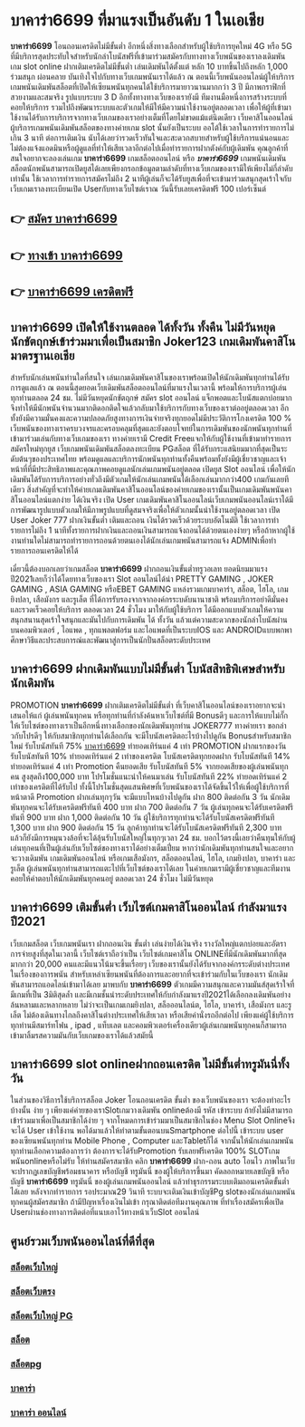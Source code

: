# บาคาร่า6699  ที่มาแรงเป็นอันดับ 1 ในเอเชีย

**บาคาร่า6699** โอนถอนเครดิตไม่มีขั้นต่ำ  อีกหนึ่งสิ่งทางเลือกสำหรับผู้ใช้บริการยุคใหม่ 4G หรือ 5G ที่มีบริการสุดประทับใจสำหรับนักล่าโบนัสฟรีที่เข้ามาร่วมสมัครกับทางทางเว็บพนันของเราลงเดิมพัน เกม slot online ฝากเติมเครดิตไม่มีขั้นต่ำ เล่นเดิมพันได้ตั้งแต่ หลัก 10 บาทขึ้นไปถึงหลัก 1,000 ร่วมสนุก ผ่อนคลาย บันเทิงใจไปกับทางเว็บเกมพนันเราได้แล้ว ณ ตอนนี้เว็บพนันออนไลน์ผู้ให้บริการเกมพนันเดิมพันสล็อตที่เปิดให้เซียนพนันทุกคนได้ใช้บริการมายาวนานมากกว่า 3 ปี มีภาพกราฟิกที่สวยงามและสมจริง รูปแบบระบบ 3 D
อีกทั้งทางทางเว็บของเรายังมี ทีมงานมือหนึ่งการสร้างระบบที่คอยให้บริการ  รวมไปถึงพัฒนาระบบและตัวเกมให้มีให้มีความน่าใช้งานอยู่ตลอดเวลา เพื่อให้ผู้ที่เข้ามาใช้งานได้รับการบริการจากทางเว็บเกมของเราอย่างเต็มที่โดยไม่ขาดแม้แต่นิดเดียว เว็บคาสิโนออนไลน์ผู้บริการเกมพนันเดิมพันสล็อตของทางค่ายเกม slot นั้นยังเป็นระบบ ออโต้ใช้เวลาในการทำรายการไม่เกิน 3 นาที ต่อการเติมเงิน นับได้เลยว่ารวดเร็วทันใจและสะดวกสบายสำหรับผู้ใช้บริการแน่นอนและไม่ต้องแจ้งแอดมินหรือผู้ดูแลที่ทำให้เสียเวลาอีกต่อไปเมื่อทำรายการฝากตังค์กับผู้เดิมพัน
คุณลูกค้าที่สนใจอยากจะลองเล่นเกม **บาคาร่า6699** เกมสล็อตออนไลน์ หรือ ***บาคาร่า6699*** เกมพนันเดิมพันสล็อตนักพนันสามารถเปิดยูสได้เลยเพียงกรอกข้อมูลตามลำดับที่ทางเว็บเกมของเรามีให้เพียงไม่กี่ลำดับเท่านั้น ใช้เวลาการทำรายการสมัครไม่ถึง 2 นาทีผู้เล่นก็จะได้รับยูสเพื่อที่จะเข้ามาร่วมสนุกสุดเร้าใจกับเว็บเกมเราลงทะเบียนเปิด Userกับทางเว็บไซต์เราณ วันนี้รับเลยเครดิตฟรี 100 เปอร์เซ็นต์

## 👉 [สมัคร บาคาร่า6699](https://archa888.com/)
## 👉 [ทางเข้า บาคาร่า6699](https://archa888.com/)
## 👉 [บาคาร่า6699 เครดิตฟรี](https://archa888.com/)

## บาคาร่า6699 เปิดให้ใช้งานตลอด ได้ทั้งวัน ทั้งคืน ไม่มีวันหยุดนักขัตฤกษ์เข้าร่วมมาเพื่อเป็นสมาชิก Joker123 เกมเดิมพันคาสิโนมาตรฐานเอเชีย

สำหรับนักเล่นพนันท่านใดที่สนใจ เล่นเกมเดิมพันคาสิโนของเราพร้อมเปิดให้นักเดิมพันทุกท่านได้รับการดูแลแล้ว ณ ตอนนี้สุดยอดเว็บเดิมพันสล็อตออนไลน์ที่มาแรงในเวลานี้ พร้อมให้การบริการผู้เล่นทุกท่านตลอด 24 ชม. ไม่มีวันหยุดนักขัตฤกษ์ สมัคร slot ออนไลน์ แจ็กพอตและโบนัสแตกบ่อยมาก จึงทำให้มีนักพนันจำนวนมากติดอกติดใจแล้วกลับมาใช้บริการกับทางเว็บของเราต่ออยู่ตลอดเวลา อีกทั้งยังมีความมั่นคงและความปลอดภัยสูงทางการเงินจ่ายจริงทุกยอดไม่มีประวัติการโกงเครดิต 100 % เว็บพนันของทางเราครบวงจรและครอบคลุมที่สุดและยังตอบโจทย์ในการเดิมพันของนักพนันทุกท่านที่เข้ามาร่วมเล่นกับทางเว็บเกมของเรา
ทางค่ายเรามี Credit Freeแจกให้กับผู้ใช้งานที่เข้ามาทำรายการสมัครใหม่ทุกยูส เว็บเกมพนันเดิมพันสล็อตลงทะเบียน PGสล็อต ที่ได้รับกระแสนิยมมากที่สุดเป็นระดับต้นๆของประเทศไทย พร้อมดูแลและบริการนักพนันทุกท่านทั้งคืนพร้อมทั้งยังมีผู้เชี่ยวชาญและเจ้าหน้าที่ที่มีประสิทธิภาพและคุณภาพคอยดูแลนักเล่นเกมพนันอยู่ตลอด เปิดยูส Slot ออนไลน์ เพื่อให้นักเดิมพันได้รับการบริการอย่างทั่วถึงมีตัวเกมให้นักเล่นเกมพนันได้เลือกเล่นมากกว่า400 เกมกันเลยทีเดียว
สิ่งสำคัญที่จะทำให้ค่ายเกมเดิมพันคาสิโนออนไลน์ของค่ายเกมของเรานั้นเป็นเกมเดิมพันพนันคาสิโนออนไลน์แตกง่าย ได้เงินจริง เปิด User  เกมเดิมพันคาสิโนออนไลน์เว็บเกมพนันออนไลน์เราได้มีการพัฒนารูปแบบตัวเกมให้มีภาพรูปแบบที่ดูสมจจริงเพื่อให้ตัวเกมนั้นน่าใช้งานอยู่ตลอดเวลา เปิด User Joker 777 ฝากเงินขั้นต่ำ เติมและถอน เงินได้รวดเร็วด้วยระบบอัตโนมัติ ใช้เวลาการทำรายการไม่ถึง 1 นาทีทั้งรายการฝากเงินและถอนเงินสามารถแจ้งถอนได้ด้วยตนเองง่ายๆ หรือถ้าหากผู้ใช้งานท่านใดไม่สามารถทำรายการถอนด้วยตนเองได้นักเล่นเกมพนันสามารถแจ้ง ADMINเพื่อทำรายการถอนเครดิตให้ได้

เดี๋ยวนี้ต้องบอกเลยว่าเกมสล็อต **บาคาร่า6699** ฝากถอนเงินขั้นต่ำทรูวอเลท ยอดนิยมมาแรงปี2021เลยก็ว่าได้โดยทางเว็บของเรา Slot ออนไลน์ได้นำ PRETTY GAMING , JOKER GAMING , ASIA GAMING หรือEBET GAMING แหล่งรวมเกมบาคาร่า, สล็อต, ไฮโล, เกมยิงปลา, เสือมังกร และรูเล็ต ที่ได้การรับรองจากจากองค์กรระบดับนานาชาติ พร้อมบริการอย่าดีมั่นคงและรวดเร็วคอยให้บริการ ตลอดเวลา 24 ชั่วโมง มาให้กับผู้ใช้บริการ ได้มีออกแบบตัวเกมให้ความสนุกสนานสุดเร้าใจสนุกและมันไปกับการเดิมพัน ได้ ทั้งวัน แล้วแต่ความสะดวกของนักล่าโบนัสผ่านบนคอมพิวเตอร์ , ไอแพด , ทุกแพลตฟอร์ม และไอแพดที่เป็นระบบIOS และ ANDROIDแบบพกพา ศึกษาวิธีและประสบการณ์และพัฒนาสู่การเป็นนักปั่นสล็อตระดับประเทศ

## บาคาร่า6699 ฝากเดิมพันแบบไม่มีขั้นต่ำ โบนัสสิทธิพิเศษสำหรับนักเดิมพัน

 PROMOTION  **บาคาร่า6699** ฝากเติมเครดิตไม่มีขั้นต่ำ ที่เว็บคาสิโนออนไลน์ของเราอยากจะนำเสนอให้แก่  ผู้เล่นพนันทุกคน หรือทุกท่านที่กำลังค้นหาเว็บไซต์ที่มี Bonusดีๆ และการให้แบบไม่กั๊ก ให้เว็บไซต์ของทางเราเป็นอีกหนึ่งทางเลือกของนักเดิมพันทุกท่าน JOKER777 ทางค่ายเรา ขอกล่าวกับโปรดีๆ ให้กับสมาชิกทุกท่านได้เลือกกัน จะมีโบนัสเครดิตอะไรบ้างไปดูกัน
Bonusสำหรับสมาชิกใหม่ รับโบนัสทันที 75% [บาคาร่า6699](https://archa888.com/) ทำยอดเทิร์นแค่ 4 เท่า
 PROMOTION ฝากแรกของวัน รับโบนัสทันที 10% ทำยอดเทิร์นแค่ 2 เท่าของเครดิต
โบนัสเครดิตทุกยอดฝาก รับโบนัสทันที 14% ทำยอดเทิร์นแค่ 4 เท่า
 Promotion คืนยอดเสีย รับโบนัสทันที 5% จากยอดเสียของผู้เล่นพนันทุกคน สูงสุดถึง100,000 บาท
โปรโมชั่นแนะนำให้คนมาเล่น รับโบนัสทันที 22% ทำยอดเทิร์นแค่ 2 เท่าของเครดิตที่ได้รับไป
ทั้งนี้โปรโมชั่นสุดแสนพิศษที่เว็บพนันของเราได้จัดขึ้นไว้ให้เพื่อผู้ใช้บริการที่หน้าตาดี  Promotion ฝากเล่นทุกๆวัน จะมีแบบไหนบ้างไปดูกัน
ฝาก 800 ติดต่อกัน 3 วัน นักเดิมพันทุกคนจะได้รับเครดิตฟรีทันที 400 บาท
ฝาก 700 ติดต่อกัน 7 วัน ผู้เล่นทุกคนจะได้รับเครดิตฟรีทันที 900 บาท
ฝาก 1,000 ติดต่อกัน 10 วัน ผู้ใช้บริการทุกท่านจะได้รับโบนัสเครดิตฟรีทันที 1,300 บาท
ฝาก 900 ติดต่อกัน 15 วัน ลูกค้าทุกท่านจะได้รับโบนัสเครดิตฟรีทันที 2,300 บาท
แล้วก็ยังมีการหมุนวงล้อที่จะได้ลุ้นรับโบนัสใหญ่ในทุกๆเวลา 24 ชม. บอกไว้ตรงนี้เลยว่าคืนทุนให้กับผู้เล่นทุกคนที่เป็นผู้เล่นกับเว็บไซต์ของทางเราได้อย่างเต็มเปี่ยม หากว่านักเดิมพันทุกท่านสนใจและอยากจะวางเดิมพัน เกมเดิมพันออนไลน์ หรือเกมเสือมังกร, สล็อตออนไลน์, ไฮโล, เกมยิงปลา, บาคาร่า และรูเล็ต ผู้เล่นพนันทุกท่านสามารถแตะไปที่เว็บไซต์ของเราได้เลย ในค่ายเกมเรามีผู้เชี่ยวชาญและทีมงานคอยให้คำตอบให้นักเดิมพันทุกคนอยู่ ตลอดเวลา 24 ชั่วโมง ไม่มีวันหยุด

## บาคาร่า6699 เติมขั้นต่ำ  เว็บไซต์เกมคาสิโนออนไลน์ กำลังมาแรงปี2021

เว็บเกมสล็อต เว็บเกมพนันเรา ฝากถอนเงิน ขั้นต่ำ เล่นง่ายได้เงินจริง รางวัลใหญ่แตกบ่อยและอัตราการจ่ายสูงที่สุดในเวลานี้ เว็บไซต์เราถือว่าเป็น เว็บไซต์เกมคาสิโน ONLINEที่มีนักเดิมพันมากที่สุดมากกว่า 20,000 คนและมีแนวโน้มจะขึ้นเรื่อยๆ เว็บของเรานั้นยังได้รับจากองค์กรระดับต่างประเทศในเรื่องของการพนัน สำหรับเหล่าเซียนพนันที่ต้องการและอยากที่จะเข้าร่วมกับในเว็บของเรา นักเดิมพันสามารถแอดไลน์เข้ามาได้เลย
	มาพบกับ **บาคาร่า6699** ตัวเกมมีความสนุกและความมันส์สุดเร้าใจที่มีเกมที่เป็น 3มิติสุดล้ำ และมีเกมชั้นนำระดับประเทศให้กับกำลังมาแรงปี2021ได้เลือกลงเดิมพันอย่างล้นหลามและหลากหลาย  ไม่ว่าจะเป็นเกมเกมยิงปลา, สล็อออนไลน์ต, ไฮโล, บาคาร่า, เสือมังกร และรูเล็ต ไม่ต้องเดินทางไกลถึงคาสิโนต่างประเทศให้เสียเวลา หรือเสียค่านั่งรถอีกต่อไป เพียงแค่ผู้ใช้บริการทุกท่านมีสมาร์ทโฟน , ipad , แท็บเลต และคอมพิวเตอร์เครื่องเดียวผู้เล่นเกมพนันทุกคนก็สามารถเข้ามาลิ้มรสความมันกับเว็บเกมของเราได้แล้วสมัยนี้

## บาคาร่า6699 slot onlineฝากถอนเครดิต ไม่มีขั้นต่ำทรูมันนี่ทั้งวัน

ในส่วนของวิธีการใช้บริการสล็อต Joker โอนถอนเครดิต ขั้นต่ำ ของเว็บพนันของเรา จะต้องทำอะไรบ้างนั้น ง่าย ๆ เพียงแค่ค่ายของเราSlotเกมวางเดิมพัน onlineต้องมี รหัส เข้าระบบ ถ้ายังไม่มีสามารถเข้าร่วมมาเพื่อเป็นสมาชิกได้ง่าย ๆ จากโหมดการเข้าร่วมมาเป็นสมาชิกในช่อง Menu Slot Onlineจึงจะได้ User เข้าใช้งาน พอได้มาแล้วให้ทำตามขั้นตอนบนSmartphone ต่อไปนี้
เข้าระบบ user  ของเซียนพนันทุกท่าน Mobile Phone , Computer และTabletก็ได้
จากนั้นให้นักเล่นเกมพนันทุกท่านเลือกความต้องการว่า ต้องการจะได้รับPromotion รับเลยฟรีเครดิต 100% SLOTเกมพนันonlineหรือไม่รับ
ให้ท่านสมัครสมาชิก คลิก **บาคาร่า6699** ฝาก-ถอน auto โอนไว ภาพในเว็บจะปรากฏเลขบัญชีพร้อมธนาคาร หรือบัญชี ทรูมันนี่ ของผู้ให้บริการขึ้นมา
คัดลอกหมายเลขบัญชี หรือบัญชี **บาคาร่า6699** ทรูมันนี่ ของผู้เล่นเกมพนันออนไลน์ แล้วทำธุรกรรมระบบเติมถอนเครดิตขั้นต่ำได้เลย
หลังจากทำรายการ รอประมาณ29 วินาที ระบบจะเติมเงินเข้าบัญชีPg slotของนักเล่นเกมพนันทุกคนผู้สมัครสมาชิก
ถ้ามีปัญหาเรื่องเงินไม่เข้า กรุณาติดต่อทีมงานคุณภาพ ที่ทำเรื่องสมัครเพื่อเปิด Userผ่านช่องทางการติดต่อที่แนบเอาไว้ทางหน้าเว็บSlot ออนไลน์

## ศูนย์รวมเว็บพนันออนไลน์ที่ดีที่สุด

### [สล็อตเว็บใหญ่](https://archa888.com/)
### [สล็อตเว็บตรง](https://slot168boy.com/)
### [สล็อตเว็บใหญ่ PG](https://archa888.com/)
### [สล็อต](https://atom.io/themes/%E0%B8%AA%E0%B8%A5%E0%B9%87%E0%B8%AD%E0%B8%95%E3%80%90%E0%B9%80%E0%B8%A7%E0%B9%87%E0%B8%9A%20%E0%B8%AA%E0%B8%A5%E0%B9%87%E0%B8%AD%E0%B8%95%20%E0%B8%AD%E0%B8%AD%E0%B8%99%E0%B9%84%E0%B8%A5%E0%B8%99%E0%B9%8C%20%E0%B8%AD%E0%B8%B1%E0%B8%99%E0%B8%94%E0%B8%B1%E0%B8%9A%201%E3%80%91)
### [สล็อตpg](https://atom.io/themes/%E0%B8%AA%E0%B8%A5%E0%B9%87%E0%B8%AD%E0%B8%95pg%E3%80%90pg%20slot%201%20%E0%B8%9A%E0%B8%B2%E0%B8%97%E3%80%91)
### [บาคาร่า](https://atom.io/themes/%E0%B8%9A%E0%B8%B2%E0%B8%84%E0%B8%B2%E0%B8%A3%E0%B9%88%E0%B8%B2%E3%80%90%E0%B8%82%E0%B8%B1%E0%B9%89%E0%B8%99%E0%B8%95%E0%B9%88%E0%B8%B3%201%20%E0%B8%9A%E0%B8%B2%E0%B8%97%E3%80%91)
### [บาคาร่า ออนไลน์](https://atom.io/themes/%E0%B8%9A%E0%B8%B2%E0%B8%84%E0%B8%B2%E0%B8%A3%E0%B9%88%E0%B8%B2%20%E0%B8%AD%E0%B8%AD%E0%B8%99%E0%B9%84%E0%B8%A5%E0%B8%99%E0%B9%8C%E3%80%90%E0%B9%80%E0%B8%A7%E0%B9%87%E0%B8%9A%20%E0%B8%AA%E0%B8%A5%E0%B9%87%E0%B8%AD%E0%B8%95%20%E0%B8%AD%E0%B8%AD%E0%B8%99%E0%B9%84%E0%B8%A5%E0%B8%99%E0%B9%8C%20%E0%B8%AD%E0%B8%B1%E0%B8%99%E0%B8%94%E0%B8%B1%E0%B8%9A%201%E3%80%91)
